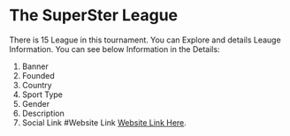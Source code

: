 # The SuperSter League
There is 15 League  in this tournament. You can Explore and details Leauge Information.
You can see below Information in the Details:
1. Banner
2. Founded
3. Country
4. Sport Type
5. Gender
6. Description
7. Social Link
#Website Link
[Website Link Here](https://friendly-shaw-3cdec8.netlify.app).
